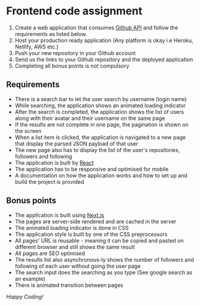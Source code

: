 # Frontend code assignment
1. Create a web application that consumes [Github API](https://developer.github.com/v3/) and follow the requirements as listed below.
2. Host your production ready application (Any platform is okay i.e Heroku, Netlify, AWS etc.)
3. Push your new repository in your Github account
4. Send us the links to your Github repository and the deployed application
5. Completing all bonus points is not compulsory
 
## Requirements
- There is a search bar to let the user search by username (login name)
- While searching, the application shows an animated loading indicator
- After the search is completed, the application shows the list of users along with their avatar and their username on the same page
- If the results are not complete in one page, the pagination is shown on the screen
- When a list item is clicked, the application is navigated to a new page that display the parsed JSON payload of that user
- The new page also has to display the list of the user's repositories, followers and following
- The application is built by [React](https://github.com/facebook/react)
- The application has to be responsive and optimised for mobile
- A documentation on how the application works and how to set up and build the project is provided
 
## Bonus points 
- The application is built using [Next.js](https://nextjs.org/)
- The pages are server-side rendered and are cached in the server
- The animated loading indicator is done in CSS
- The application style is built by one of the CSS preprocessors
- All pages' URL is reusable - meaning it can be copied and pasted on different browser and still shows the same result
- All pages are SEO optimised
- The results list also asynchronous-ly shows the number of followers and following of each user without going the user page
- The search input does the searching as you type (See google search as an example)
- There is animated transition between pages

 _Happy Coding!_
